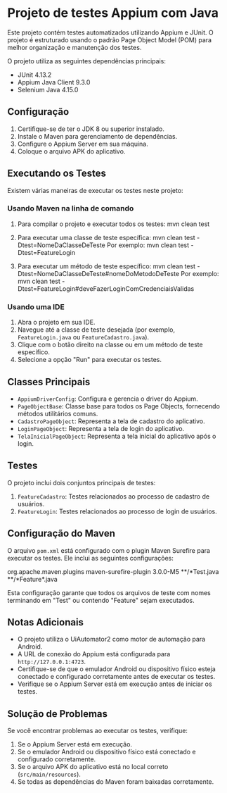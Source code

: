 # Projeto de testes Appium com Java

Este projeto contém testes automatizados utilizando Appium e JUnit. O projeto é estruturado usando o padrão Page Object Model (POM) para melhor organização e manutenção dos testes.

O projeto utiliza as seguintes dependências principais:

- JUnit 4.13.2
- Appium Java Client 9.3.0
- Selenium Java 4.15.0

## Configuração

1. Certifique-se de ter o JDK 8 ou superior instalado.
2. Instale o Maven para gerenciamento de dependências.
3. Configure o Appium Server em sua máquina.
4. Coloque o arquivo APK do aplicativo.

## Executando os Testes

Existem várias maneiras de executar os testes neste projeto:

### Usando Maven na linha de comando

1. Para compilar o projeto e executar todos os testes:
   mvn clean test
   
2. Para executar uma classe de teste específica:
   mvn clean test -Dtest=NomeDaClasseDeTeste
   Por exemplo:
   mvn clean test -Dtest=FeatureLogin

3. Para executar um método de teste específico:
   mvn clean test -Dtest=NomeDaClasseDeTeste#nomeDoMetodoDeTeste
   Por exemplo:
   mvn clean test -Dtest=FeatureLogin#deveFazerLoginComCredenciaisValidas

### Usando uma IDE

1. Abra o projeto em sua IDE.
2. Navegue até a classe de teste desejada (por exemplo, `FeatureLogin.java` ou `FeatureCadastro.java`).
3. Clique com o botão direito na classe ou em um método de teste específico.
4. Selecione a opção "Run" para executar os testes.

## Classes Principais

- `AppiumDriverConfig`: Configura e gerencia o driver do Appium.
- `PageObjectBase`: Classe base para todos os Page Objects, fornecendo métodos utilitários comuns.
- `CadastroPageObject`: Representa a tela de cadastro do aplicativo.
- `LoginPageObject`: Representa a tela de login do aplicativo.
- `TelaInicialPageObject`: Representa a tela inicial do aplicativo após o login.

## Testes

O projeto inclui dois conjuntos principais de testes:

1. `FeatureCadastro`: Testes relacionados ao processo de cadastro de usuários.
2. `FeatureLogin`: Testes relacionados ao processo de login de usuários.

## Configuração do Maven

O arquivo `pom.xml` está configurado com o plugin Maven Surefire para executar os testes. Ele inclui as seguintes configurações:

<build>
  <plugins>
    <plugin>
      <groupId>org.apache.maven.plugins</groupId>
      <artifactId>maven-surefire-plugin</artifactId>
      <version>3.0.0-M5</version>
      <configuration>
        <includes>
          <include>**/*Test.java</include>
          <include>**/*Feature*.java</include>
        </includes>
      </configuration>
    </plugin>
  </plugins>
</build>

Esta configuração garante que todos os arquivos de teste com nomes terminando em "Test" ou contendo "Feature" sejam executados.

## Notas Adicionais

- O projeto utiliza o UiAutomator2 como motor de automação para Android.
- A URL de conexão do Appium está configurada para `http://127.0.0.1:4723`.
- Certifique-se de que o emulador Android ou dispositivo físico esteja conectado e configurado corretamente antes de executar os testes.
- Verifique se o Appium Server está em execução antes de iniciar os testes.

## Solução de Problemas

Se você encontrar problemas ao executar os testes, verifique:

1. Se o Appium Server está em execução.
2. Se o emulador Android ou dispositivo físico está conectado e configurado corretamente.
3. Se o arquivo APK do aplicativo está no local correto (`src/main/resources`).
4. Se todas as dependências do Maven foram baixadas corretamente.

